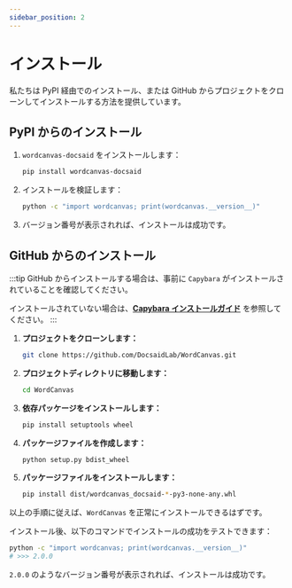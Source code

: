 ```yaml
---
sidebar_position: 2
---
```


# インストール

私たちは PyPI 経由でのインストール、または GitHub からプロジェクトをクローンしてインストールする方法を提供しています。

## PyPI からのインストール

1. `wordcanvas-docsaid` をインストールします：

   ```bash
   pip install wordcanvas-docsaid
   ```

2. インストールを検証します：

   ```bash
   python -c "import wordcanvas; print(wordcanvas.__version__)"
   ```

3. バージョン番号が表示されれば、インストールは成功です。

## GitHub からのインストール

:::tip
GitHub からインストールする場合は、事前に `Capybara` がインストールされていることを確認してください。

インストールされていない場合は、[**Capybara インストールガイド**](../capybara/installation.md) を参照してください。
:::

1. **プロジェクトをクローンします：**

   ```bash
   git clone https://github.com/DocsaidLab/WordCanvas.git
   ```

2. **プロジェクトディレクトリに移動します：**

   ```bash
   cd WordCanvas
   ```

3. **依存パッケージをインストールします：**

   ```bash
   pip install setuptools wheel
   ```

4. **パッケージファイルを作成します：**

   ```bash
   python setup.py bdist_wheel
   ```

5. **パッケージファイルをインストールします：**

   ```bash
   pip install dist/wordcanvas_docsaid-*-py3-none-any.whl
   ```

以上の手順に従えば、`WordCanvas` を正常にインストールできるはずです。

インストール後、以下のコマンドでインストールの成功をテストできます：

```bash
python -c "import wordcanvas; print(wordcanvas.__version__)"
# >>> 2.0.0
```

`2.0.0` のようなバージョン番号が表示されれば、インストールは成功です。
